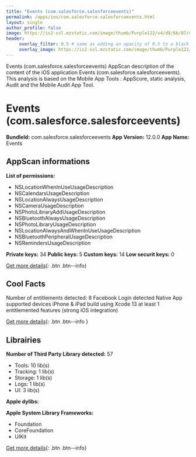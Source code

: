 ```yaml
---
title: "Events (com.salesforce.salesforceevents)"
permalink: /apps/ios/com.salesforce.salesforceevents.html
layout: single
author_profile: false
image: https://is2-ssl.mzstatic.com/image/thumb/Purple122/v4/d8/6b/87/d86b872f-9ccc-4e1e-f124-7aa64417721d/AppIcon-1x_U007emarketing-0-9-0-85-220.png/512x512bb.jpg
header: 
     overlay_filter: 0.5 # same as adding an opacity of 0.5 to a black background
     overlay_image: https://is2-ssl.mzstatic.com/image/thumb/Purple122/v4/d8/6b/87/d86b872f-9ccc-4e1e-f124-7aa64417721d/AppIcon-1x_U007emarketing-0-9-0-85-220.png/512x512bb.jpg
---
```

Events (com.salesforce.salesforceevents) AppScan description of the content of the iOS application Events (com.salesforce.salesforceevents). This analysis is based on the Mobile App Tools : AppScore, static analysis, Audit and the Mobile Audit App Tool.

# Events (com.salesforce.salesforceevents)

**BundleId:** com.salesforce.salesforceevents
**App Version:** 12.0.0
**App Name:** Events


## AppScan informations 

**List of permissions:** 
- NSLocationWhenInUseUsageDescription
- NSCalendarsUsageDescription
- NSLocationAlwaysUsageDescription
- NSCameraUsageDescription
- NSPhotoLibraryAddUsageDescription
- NSBluetoothAlwaysUsageDescription
- NSPhotoLibraryUsageDescription
- NSLocationAlwaysAndWhenInUseUsageDescription
- NSBluetoothPeripheralUsageDescription
- NSRemindersUsageDescription
  
  
**Private keys:** 34
**Public keys:** 5
**Custom keys:** 14
**Low securit keys:** 0
  
[Get more details](/pricing.html){: .btn .btn--info}

## Cool Facts

Number of entitlements detected: 8
Facebook Login detected
Native App
supported devices iPhone & iPad
build using Xcode 13
at least 1 entitlemented features (strong iOS integration)
  
[Get more details](/pricing.html){: .btn .btn--info }

## Librairies 
**Number of Third Party Library detected:** 57
- Tools: 10 lib(s)
- Tracking: 1 lib(s)
- Storage: 1 lib(s)
- Logs: 1 lib(s)
- UI: 3 lib(s)


**Apple dylibs:**


**Apple System Library Frameworks:**
- Foundation
- CoreFoundation
- UIKit


  
[Get more details](/pricing.html){: .btn .btn--info}

